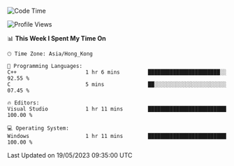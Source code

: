 <!--START_SECTION:waka-->
![Code Time](http://img.shields.io/badge/Code%20Time-58%20hrs%2018%20mins-blue)

![Profile Views](http://img.shields.io/badge/Profile%20Views-0-blue)

📊 **This Week I Spent My Time On** 

```text
🕑︎ Time Zone: Asia/Hong_Kong

💬 Programming Languages: 
C++                      1 hr 6 mins         ███████████████████████░░   92.55 % 
C                        5 mins              ██░░░░░░░░░░░░░░░░░░░░░░░   07.45 % 

🔥 Editors: 
Visual Studio            1 hr 11 mins        █████████████████████████   100.00 % 

💻 Operating System: 
Windows                  1 hr 11 mins        █████████████████████████   100.00 % 
```


 Last Updated on 19/05/2023 09:35:00 UTC
<!--END_SECTION:waka-->
